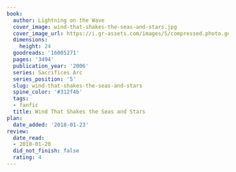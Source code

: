 ```yaml
---
book:
  author: Lightning on the Wave
  cover_image: wind-that-shakes-the-seas-and-stars.jpg
  cover_image_url: https://i.gr-assets.com/images/S/compressed.photo.goodreads.com/books/1579183683l/16005271._SX98_.jpg
  dimensions:
    height: 24
  goodreads: '16005271'
  pages: '3494'
  publication_year: '2006'
  series: Sacrifices Arc
  series_position: '5'
  slug: wind-that-shakes-the-seas-and-stars
  spine_color: '#312f4b'
  tags:
  - fanfic
  title: Wind That Shakes the Seas and Stars
plan:
  date_added: '2018-01-23'
review:
  date_read:
  - 2018-01-20
  did_not_finish: false
  rating: 4
---
```


